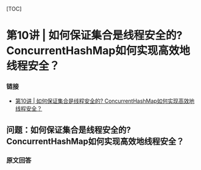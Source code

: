 [TOC]

# 第10讲 | 如何保证集合是线程安全的? ConcurrentHashMap如何实现高效地线程安全？

### 链接

* [第10讲 | 如何保证集合是线程安全的? ConcurrentHashMap如何实现高效地线程安全？](https://time.geekbang.org/column/article/8137)

## 问题：如何保证集合是线程安全的? ConcurrentHashMap如何实现高效地线程安全？

### 原文回答

